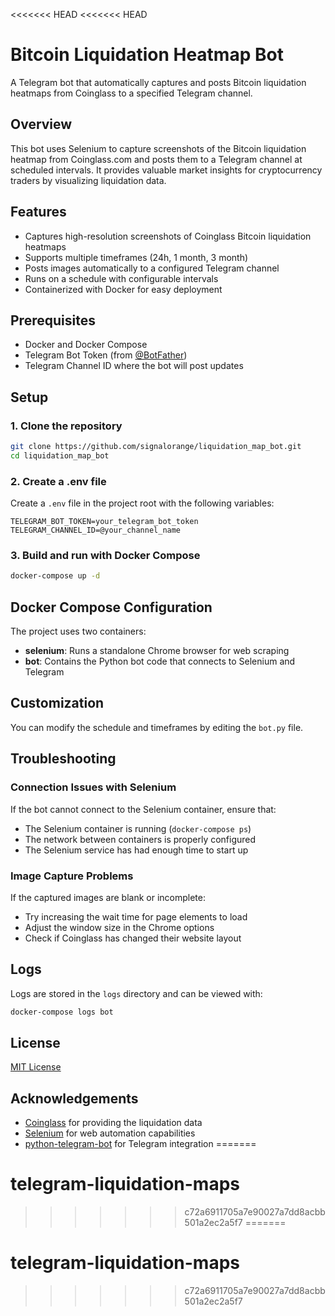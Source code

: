 <<<<<<< HEAD
<<<<<<< HEAD
# Bitcoin Liquidation Heatmap Bot

A Telegram bot that automatically captures and posts Bitcoin liquidation heatmaps from Coinglass to a specified Telegram channel.

## Overview

This bot uses Selenium to capture screenshots of the Bitcoin liquidation heatmap from Coinglass.com and posts them to a Telegram channel at scheduled intervals. It provides valuable market insights for cryptocurrency traders by visualizing liquidation data.

## Features

- Captures high-resolution screenshots of Coinglass Bitcoin liquidation heatmaps
- Supports multiple timeframes (24h, 1 month, 3 month)
- Posts images automatically to a configured Telegram channel
- Runs on a schedule with configurable intervals
- Containerized with Docker for easy deployment

## Prerequisites

- Docker and Docker Compose
- Telegram Bot Token (from [@BotFather](https://t.me/BotFather))
- Telegram Channel ID where the bot will post updates

## Setup

### 1. Clone the repository

```bash
git clone https://github.com/signalorange/liquidation_map_bot.git
cd liquidation_map_bot
```

### 2. Create a .env file

Create a `.env` file in the project root with the following variables:

```
TELEGRAM_BOT_TOKEN=your_telegram_bot_token
TELEGRAM_CHANNEL_ID=@your_channel_name
```

### 3. Build and run with Docker Compose

```bash
docker-compose up -d
```

## Docker Compose Configuration

The project uses two containers:
- **selenium**: Runs a standalone Chrome browser for web scraping
- **bot**: Contains the Python bot code that connects to Selenium and Telegram

## Customization

You can modify the schedule and timeframes by editing the `bot.py` file.

## Troubleshooting

### Connection Issues with Selenium

If the bot cannot connect to the Selenium container, ensure that:
- The Selenium container is running (`docker-compose ps`)
- The network between containers is properly configured
- The Selenium service has had enough time to start up

### Image Capture Problems

If the captured images are blank or incomplete:
- Try increasing the wait time for page elements to load
- Adjust the window size in the Chrome options
- Check if Coinglass has changed their website layout

## Logs

Logs are stored in the `logs` directory and can be viewed with:

```bash
docker-compose logs bot
```

## License

[MIT License](LICENSE)

## Acknowledgements

- [Coinglass](https://www.coinglass.com) for providing the liquidation data
- [Selenium](https://www.selenium.dev/) for web automation capabilities
- [python-telegram-bot](https://python-telegram-bot.org/) for Telegram integration
=======
# telegram-liquidation-maps
>>>>>>> c72a6911705a7e90027a7dd8acbb501a2ec2a5f7
=======
# telegram-liquidation-maps
>>>>>>> c72a6911705a7e90027a7dd8acbb501a2ec2a5f7
